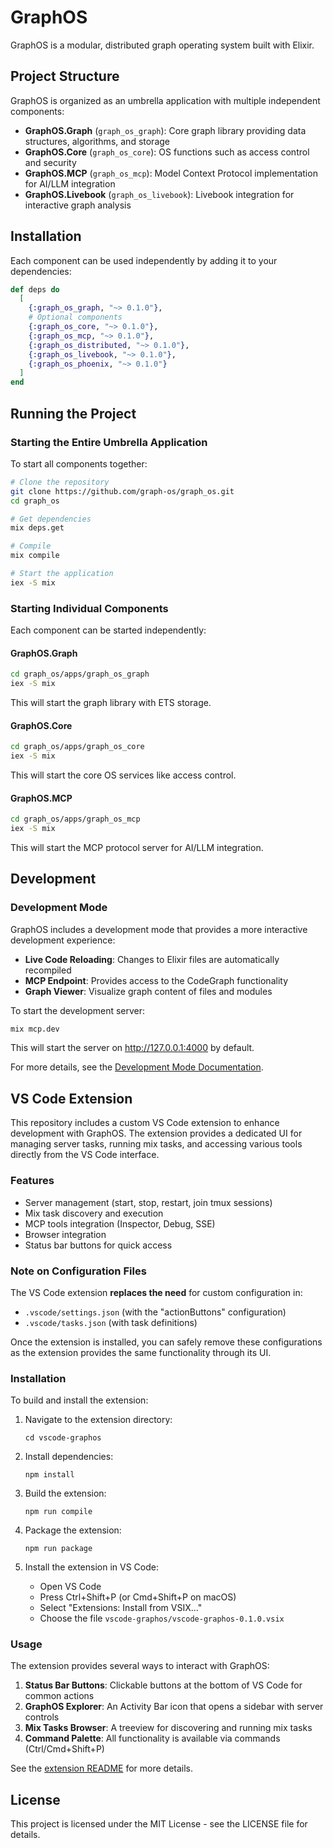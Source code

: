 # GraphOS

GraphOS is a modular, distributed graph operating system built with Elixir.

## Project Structure

GraphOS is organized as an umbrella application with multiple independent components:

* **GraphOS.Graph** (`graph_os_graph`): Core graph library providing data structures, algorithms, and storage
* **GraphOS.Core** (`graph_os_core`): OS functions such as access control and security
* **GraphOS.MCP** (`graph_os_mcp`): Model Context Protocol implementation for AI/LLM integration
* **GraphOS.Livebook** (`graph_os_livebook`): Livebook integration for interactive graph analysis

## Installation

Each component can be used independently by adding it to your dependencies:

```elixir
def deps do
  [
    {:graph_os_graph, "~> 0.1.0"},
    # Optional components
    {:graph_os_core, "~> 0.1.0"},
    {:graph_os_mcp, "~> 0.1.0"},
    {:graph_os_distributed, "~> 0.1.0"},
    {:graph_os_livebook, "~> 0.1.0"},
    {:graph_os_phoenix, "~> 0.1.0"}
  ]
end
```

## Running the Project

### Starting the Entire Umbrella Application

To start all components together:

```bash
# Clone the repository
git clone https://github.com/graph-os/graph_os.git
cd graph_os

# Get dependencies
mix deps.get

# Compile
mix compile

# Start the application
iex -S mix
```

### Starting Individual Components

Each component can be started independently:

#### GraphOS.Graph

```bash
cd graph_os/apps/graph_os_graph
iex -S mix
```

This will start the graph library with ETS storage.

#### GraphOS.Core

```bash
cd graph_os/apps/graph_os_core
iex -S mix
```

This will start the core OS services like access control.

#### GraphOS.MCP

```bash
cd graph_os/apps/graph_os_mcp
iex -S mix
```

This will start the MCP protocol server for AI/LLM integration.

## Development

### Development Mode

GraphOS includes a development mode that provides a more interactive development experience:

- **Live Code Reloading**: Changes to Elixir files are automatically recompiled
- **MCP Endpoint**: Provides access to the CodeGraph functionality 
- **Graph Viewer**: Visualize graph content of files and modules

To start the development server:

```bash
mix mcp.dev
```

This will start the server on http://127.0.0.1:4000 by default.

For more details, see the [Development Mode Documentation](apps/graph_os_mcp/docs/developer_mode.md).

## VS Code Extension

This repository includes a custom VS Code extension to enhance development with GraphOS. The extension provides a dedicated UI for managing server tasks, running mix tasks, and accessing various tools directly from the VS Code interface.

### Features

- Server management (start, stop, restart, join tmux sessions)
- Mix task discovery and execution
- MCP tools integration (Inspector, Debug, SSE)
- Browser integration
- Status bar buttons for quick access

### Note on Configuration Files

The VS Code extension **replaces the need** for custom configuration in:
- `.vscode/settings.json` (with the "actionButtons" configuration)
- `.vscode/tasks.json` (with task definitions)

Once the extension is installed, you can safely remove these configurations as the extension provides the same functionality through its UI.

### Installation

To build and install the extension:

1. Navigate to the extension directory:
   ```
   cd vscode-graphos
   ```

2. Install dependencies:
   ```
   npm install
   ```

3. Build the extension:
   ```
   npm run compile
   ```

4. Package the extension:
   ```
   npm run package
   ```

5. Install the extension in VS Code:
   - Open VS Code
   - Press Ctrl+Shift+P (or Cmd+Shift+P on macOS)
   - Select "Extensions: Install from VSIX..."
   - Choose the file `vscode-graphos/vscode-graphos-0.1.0.vsix`

### Usage

The extension provides several ways to interact with GraphOS:

1. **Status Bar Buttons**: Clickable buttons at the bottom of VS Code for common actions
2. **GraphOS Explorer**: An Activity Bar icon that opens a sidebar with server controls
3. **Mix Tasks Browser**: A treeview for discovering and running mix tasks
4. **Command Palette**: All functionality is available via commands (Ctrl/Cmd+Shift+P)

See the [extension README](./vscode-graphos/README.md) for more details.

## License

This project is licensed under the MIT License - see the LICENSE file for details.

